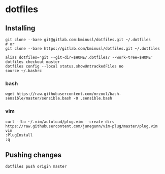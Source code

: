 # dotfiles

## Installing

```
git clone --bare git@gitlab.com:bminusl/dotfiles.git ~/.dotfiles
# or
git clone --bare https://gitlab.com/bminusl/dotfiles.git ~/.dotfiles

alias dotfiles='git --git-dir=$HOME/.dotfiles/ --work-tree=$HOME'
dotfiles checkout master
dotfiles config --local status.showUntrackedFiles no
source ~/.bashrc
```

### bash

```
wget https://raw.githubusercontent.com/mrzool/bash-sensible/master/sensible.bash -O .sensible.bash
```

### vim

```
curl -fLo ~/.vim/autoload/plug.vim --create-dirs  https://raw.githubusercontent.com/junegunn/vim-plug/master/plug.vim
vim
:PlugInstall
:q
```

## Pushing changes

```
dotfiles push origin master
```
